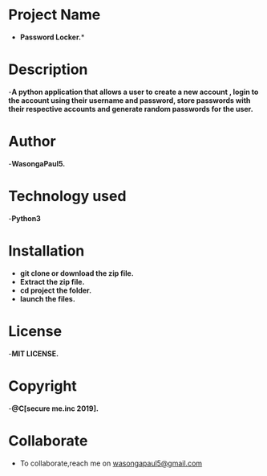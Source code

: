 # Project Name
- **Password Locker.***

# Description
-**A python application that allows a user to create a new account , login to the account using their username and password, store passwords with their respective accounts and generate random passwords for the user.**

# Author
-**WasongaPaul5.**

# Technology used
-**Python3**

# Installation
- **git clone or download the zip file.**
- **Extract the zip file.**
- **cd project the folder.**
- **launch the files.**

# License
-**MIT LICENSE.**

# Copyright
-**@C[secure me.inc 2019].**

# Collaborate
- To collaborate,reach me on wasongapaul5@gmail.com